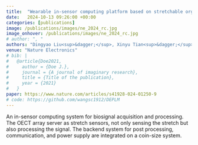 ```yaml
---
title:  "Wearable in-sensor computing platform based on stretchable organic electrochemical transistors"
date:   2024-10-13 09:26:00 +00:00
categories: [publications]
image: /publications/images/ne_2024_rc.jpg
image_onhover: /publications/images/ne_2024_rc.jpg
# author: ", "
authors: "Dingyao Liu<sup>&dagger;</sup>, Xinyu Tian<sup>&dagger;</sup>, Jing Bai<sup>&dagger;</sup>, <strong>Shaocong Wang<sup>&dagger;</sup></strong> (co-first author), Shilei Dai, Yan Wang, Zhongrui Wang, Shiming Zhang, Kwang-Ting Cheng, Ming Liu"
venue: "Nature Electronics"
# bib: |
#   @article{Doe2021,
#     author = {Doe J.},
#     journal = {A journal of imaginary research},
#     title = {Title of the publication},
#     year = {2021}
#   }
paper: https://www.nature.com/articles/s41928-024-01250-9 
# code: https://github.com/wangsc1912/DEPLM
---
```


An in-sensor computing system for biosignal acquisition and processing. The OECT array server as stretch sensors, not only sensing the stretch but also processing the signal. The backend system for post processing, communication, and power supply are integrated on a coin-size system.